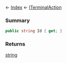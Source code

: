← [Index](Api-Index) ← [ITerminalAction](Sandbox.ModAPI.Interfaces.ITerminalAction)

### Summary

```csharp
public string Id { get; }
```

### Returns

[string](System.String)

